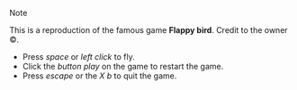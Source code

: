 > [!NOTE]
> This is a reproduction of the famous game **Flappy bird**.
> Credit to the owner ©️.

- Press *space* or *left click* to fly.<br>
- Click the *button play* on the game to restart the game.<br>
- Press *escape* or the *X b* to quit the game.<br>
